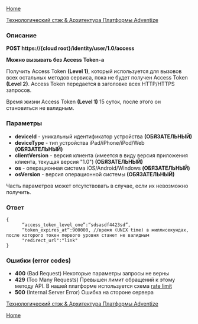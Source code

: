 [Home](../README.md)

[Технологический стэк & Архитектура Платформы Adventize](https://github.com/WiseWaveCorporationLimited/platform-architecture/blob/master/README.md)

### Описание


**POST   https://{cloud root}/identity/user/1.0/access**

**Можно вызывать без Access Token-а**

Получить Access Token **(Level 1)**, который используется для вызовов всех остальных методов сервиса, пока не будет получен Access Token **(Level 2)**. Access Token передается в заголовке всех HTTP/HTTPS запросов. 

Время жизни  Access Token **(Level 1)** 15 суток, после этого он становиться не валидным.

### Параметры

* **deviceId** - уникальный идентификатор устройства **(ОБЯЗАТЕЛЬНЫЙ)**
* **deviceType** - тип устройства iPad/iPhone/iPod/Web **(ОБЯЗАТЕЛЬНЫЙ)**
* **clientVersion** - версия клиента (имеется в виду версия приложения клиента, текущая версия "1.0") **(ОБЯЗАТЕЛЬНЫЙ)**
* **os** - операционная система iOS/Android/Windows **(ОБЯЗАТЕЛЬНЫЙ)**
* **osVersion** - версия операционной системы **(ОБЯЗАТЕЛЬНЫЙ)**

Часть параметров может отсутствовать в случае, если их невозможно получить.


### Ответ
````
{
      “access_token_level_one”:“sdsasdf4423sd”,
      “token_expires_at”:900000, //время (UNIX time) в миллисекундах, после которого токен первого уровня станет не валидным
      "redirect_url":"link"
}
````
### Ошибки (error codes)

* **400** (Bad Request) Некоторые параметры запросы не верны
* **429** (Too Many Requests) Превышен лимит обращений к этому методу API. В нашей платформе используется схема [rate limit](http://en.wikipedia.org/wiki/Rate_limiting)
* **500** (Internal Server Error) Ошибка на стороне сервера


[Технологический стэк & Архитектура Платформы Adventize](https://github.com/WiseWaveCorporationLimited/platform-architecture/blob/master/README.md)

[Home](../README.md)
